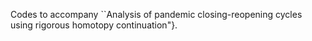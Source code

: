 Codes to accompany ``Analysis of pandemic closing-reopening cycles using rigorous homotopy continuation"}.
